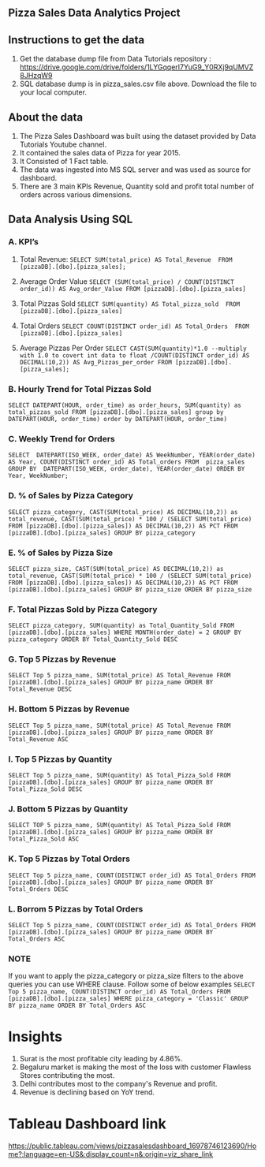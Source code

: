 ## Pizza Sales Data Analytics Project

## Instructions to get the data

1. Get the database dump file from Data Tutorials repository : https://drive.google.com/drive/folders/1LYGqqerI7YuG9_Y0RXj9qUMVZ8JHzqW9
1. SQL database dump is in pizza_sales.csv file above. Download the file to your local computer.

## About the data
1. The Pizza Sales Dashboard was built using the dataset provided by Data Tutorials Youtube channel.
1. It contained the sales data of Pizza for year 2015.
1. It Consisted of 1 Fact table.
1. The data was ingested into MS SQL server and was used as source for dashboard.
1. There are 3 main KPIs Revenue, Quantity sold and profit total number of orders across various dimensions.

## Data Analysis Using SQL

### A. KPI’s

1. Total Revenue:
`SELECT SUM(total_price) AS Total_Revenue 
FROM [pizzaDB].[dbo].[pizza_sales];`
 
1. Average Order Value
`SELECT (SUM(total_price) / COUNT(DISTINCT order_id)) AS Avg_order_Value FROM [pizzaDB].[dbo].[pizza_sales]`
 
1. Total Pizzas Sold
`SELECT SUM(quantity) AS Total_pizza_sold 
FROM [pizzaDB].[dbo].[pizza_sales]`
 
1. Total Orders
`SELECT COUNT(DISTINCT order_id) AS Total_Orders 
FROM [pizzaDB].[dbo].[pizza_sales]`
 
1. Average Pizzas Per Order
`SELECT CAST(SUM(quantity)*1.0 --multiply with 1.0 to covert int data to float
/COUNT(DISTINCT order_id) AS DECIMAL(10,2))
AS Avg_Pizzas_per_order
FROM [pizzaDB].[dbo].[pizza_sales];`

### B. Hourly Trend for Total Pizzas Sold
`SELECT DATEPART(HOUR, order_time) as order_hours, SUM(quantity) as total_pizzas_sold
FROM [pizzaDB].[dbo].[pizza_sales]
group by DATEPART(HOUR, order_time)
order by DATEPART(HOUR, order_time)`

### C. Weekly Trend for Orders
`SELECT 
    DATEPART(ISO_WEEK, order_date) AS WeekNumber,
    YEAR(order_date) AS Year,
    COUNT(DISTINCT order_id) AS Total_orders
FROM 
    pizza_sales
GROUP BY 
    DATEPART(ISO_WEEK, order_date),
    YEAR(order_date)
ORDER BY 
    Year, WeekNumber;`

### D. % of Sales by Pizza Category
`SELECT pizza_category, CAST(SUM(total_price) AS DECIMAL(10,2)) as total_revenue,
CAST(SUM(total_price) * 100 / (SELECT SUM(total_price) 
FROM [pizzaDB].[dbo].[pizza_sales]) AS DECIMAL(10,2)) AS PCT
FROM [pizzaDB].[dbo].[pizza_sales]
GROUP BY pizza_category`

### E. % of Sales by Pizza Size
`SELECT pizza_size, CAST(SUM(total_price) AS DECIMAL(10,2)) as total_revenue,
CAST(SUM(total_price) * 100 / (SELECT SUM(total_price) FROM [pizzaDB].[dbo].[pizza_sales]) AS DECIMAL(10,2)) AS PCT
FROM [pizzaDB].[dbo].[pizza_sales]
GROUP BY pizza_size
ORDER BY pizza_size`

### F. Total Pizzas Sold by Pizza Category
`SELECT pizza_category, SUM(quantity) as Total_Quantity_Sold
FROM [pizzaDB].[dbo].[pizza_sales]
WHERE MONTH(order_date) = 2
GROUP BY pizza_category
ORDER BY Total_Quantity_Sold DESC`

### G. Top 5 Pizzas by Revenue
`SELECT Top 5 pizza_name, SUM(total_price) AS Total_Revenue
FROM [pizzaDB].[dbo].[pizza_sales]
GROUP BY pizza_name
ORDER BY Total_Revenue DESC`
 
### H. Bottom 5 Pizzas by Revenue
`SELECT Top 5 pizza_name, SUM(total_price) AS Total_Revenue
FROM [pizzaDB].[dbo].[pizza_sales]
GROUP BY pizza_name
ORDER BY Total_Revenue ASC`
 
### I. Top 5 Pizzas by Quantity
`SELECT Top 5 pizza_name, SUM(quantity) AS Total_Pizza_Sold
FROM [pizzaDB].[dbo].[pizza_sales]
GROUP BY pizza_name
ORDER BY Total_Pizza_Sold DESC`

### J. Bottom 5 Pizzas by Quantity
`SELECT TOP 5 pizza_name, SUM(quantity) AS Total_Pizza_Sold
FROM [pizzaDB].[dbo].[pizza_sales]
GROUP BY pizza_name
ORDER BY Total_Pizza_Sold ASC`

### K. Top 5 Pizzas by Total Orders
`SELECT Top 5 pizza_name, COUNT(DISTINCT order_id) AS Total_Orders
FROM [pizzaDB].[dbo].[pizza_sales]
GROUP BY pizza_name
ORDER BY Total_Orders DESC`
 
### L. Borrom 5 Pizzas by Total Orders
`SELECT Top 5 pizza_name, COUNT(DISTINCT order_id) AS Total_Orders
FROM [pizzaDB].[dbo].[pizza_sales]
GROUP BY pizza_name
ORDER BY Total_Orders ASC`
 
### NOTE
If you want to apply the pizza_category or pizza_size filters to the above queries you can use WHERE clause. Follow some of below examples
`SELECT Top 5 pizza_name, COUNT(DISTINCT order_id) AS Total_Orders
FROM [pizzaDB].[dbo].[pizza_sales]
WHERE pizza_category = 'Classic'
GROUP BY pizza_name
ORDER BY Total_Orders ASC`

Insights
============================

1. Surat is the most profitable city leading by 4.86%.
2. Begaluru market is making the most of the loss with customer Flawless Stores contributing the most. 
3. Delhi contributes most to the company's Revenue and profit.
4. Revenue is declining based on YoY trend.


Tableau Dashboard link
============================

https://public.tableau.com/views/pizzasalesdashboard_16978746123690/Home?:language=en-US&:display_count=n&:origin=viz_share_link
